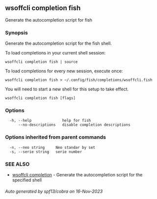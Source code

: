 ## wsoffcli completion fish

Generate the autocompletion script for fish

### Synopsis

Generate the autocompletion script for the fish shell.

To load completions in your current shell session:

	wsoffcli completion fish | source

To load completions for every new session, execute once:

	wsoffcli completion fish > ~/.config/fish/completions/wsoffcli.fish

You will need to start a new shell for this setup to take effect.


```
wsoffcli completion fish [flags]
```

### Options

```
  -h, --help              help for fish
      --no-descriptions   disable completion descriptions
```

### Options inherited from parent commands

```
  -n, --neo string     Neo standar by set
  -s, --serie string   serie number
```

### SEE ALSO

* [wsoffcli completion](doc/wsoffcli_completion.md)	 - Generate the autocompletion script for the specified shell

###### Auto generated by spf13/cobra on 16-Nov-2023
